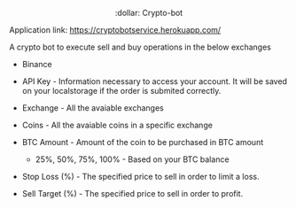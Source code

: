 <p align="center"> :dollar: Crypto-bot </p>

Application link: https://cryptobotservice.herokuapp.com/

A crypto bot to execute sell and buy operations in the below exchanges
- Binance

- API Key - Information necessary to access your account. It will be saved on your localstorage if the order is submited correctly.
- Exchange - All the avaiable exchanges
- Coins - All the avaiable coins in a specific exchange

- BTC Amount - Amount of the coin to be purchased in BTC amount
  - 25%, 50%, 75%, 100% - Based on your BTC balance

- Stop Loss (%) - The specified price to sell in order to limit a loss.
- Sell Target (%) - The specified price to sell in order to profit.

